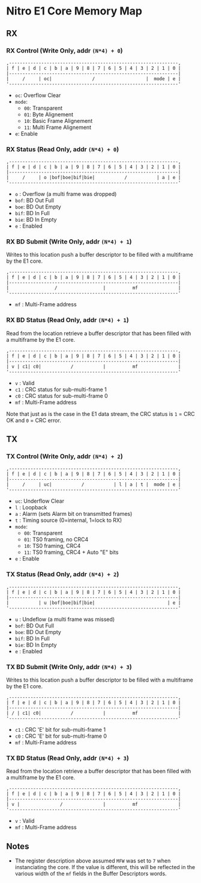 Nitro E1 Core Memory Map
========================

RX
--

### RX Control (Write Only, addr `(N*4) + 0`)

```
,---------------------------------------------------------------,
| f | e | d | c | b | a | 9 | 8 | 7 | 6 | 5 | 4 | 3 | 2 | 1 | 0 |
|---------------------------------------------------------------|
|     /     | oc|               /                   |  mode | e |
'---------------------------------------------------------------'
```

  * `oc`: Overflow Clear
  * `mode`:
      - `00`: Transparent
      - `01`: Byte Alignement
      - `10`: Basic Frame Alignement
      - `11`: Multi Frame Alignement
  * `e`: Enable


### RX Status (Read Only, addr `(N*4) + 0`)

```
,---------------------------------------------------------------,
| f | e | d | c | b | a | 9 | 8 | 7 | 6 | 5 | 4 | 3 | 2 | 1 | 0 |
|---------------------------------------------------------------|
|     /     | o |bof|boe|bif|bie|           /           | a | e |
'---------------------------------------------------------------'
```

  * `o`  : Overflow (a multi frame was dropped)
  * `bof`: BD Out Full
  * `boe`: BD Out Empty
  * `bif`: BD In Full
  * `bie`: BD In Empty
  * `e`  : Enabled


### RX BD Submit (Write Only, addr `(N*4) + 1`)

Writes to this location push a buffer descriptor to be filled
with a multiframe by the E1 core.

```
,---------------------------------------------------------------,
| f | e | d | c | b | a | 9 | 8 | 7 | 6 | 5 | 4 | 3 | 2 | 1 | 0 |
|---------------------------------------------------------------|
|                 /                 |          mf               |
'---------------------------------------------------------------'
```

  * `mf` : Multi-Frame address


### RX BD Status (Read Only, addr `(N*4) + 1`)

Read from the location retrieve a buffer descriptor that has been
filled with a multiframe by the E1 core.

```
,---------------------------------------------------------------,
| f | e | d | c | b | a | 9 | 8 | 7 | 6 | 5 | 4 | 3 | 2 | 1 | 0 |
|---------------------------------------------------------------|
| v | c1| c0|           /           |          mf               |
'---------------------------------------------------------------'
```

  * `v`  : Valid
  * `c1` : CRC status for sub-multi-frame 1
  * `c0` : CRC status for sub-multi-frame 0
  * `mf` : Multi-Frame address

Note that just as is the case in the E1 data stream, the CRC
status is `1` = CRC OK and `0` = CRC error.


TX
--

### TX Control (Write Only, addr `(N*4) + 2`)

```
,---------------------------------------------------------------,
| f | e | d | c | b | a | 9 | 8 | 7 | 6 | 5 | 4 | 3 | 2 | 1 | 0 |
|---------------------------------------------------------------|
|     /     | uc|           /           | l | a | t |  mode | e |
'---------------------------------------------------------------'
```

  * `uc`: Underflow Clear
  * `l` : Loopback
  * `a` : Alarm (sets Alarm bit on transmitted frames)
  * `t` : Timing source (0=internal, 1=lock to RX)
  * `mode`:
      - `00`: Transparent
      - `01`: TS0 framing, no CRC4
      - `10`: TS0 framing, CRC4
      - `11`: TS0 framing, CRC4 + Auto "E" bits
  * `e` : Enable


### TX Status (Read Only, addr `(N*4) + 2`)

```
,---------------------------------------------------------------,
| f | e | d | c | b | a | 9 | 8 | 7 | 6 | 5 | 4 | 3 | 2 | 1 | 0 |
|---------------------------------------------------------------|
|           | u |bof|boe|bif|bie|                           | e |
'---------------------------------------------------------------'
```

  * `u`  : Undeflow (a multi frame was missed)
  * `bof`: BD Out Full
  * `boe`: BD Out Empty
  * `bif`: BD In Full
  * `bie`: BD In Empty
  * `e`  : Enabled


### TX BD Submit (Write Only, addr `(N*4) + 3`)

Writes to this location push a buffer descriptor to be filled
with a multiframe by the E1 core.

```
,---------------------------------------------------------------,
| f | e | d | c | b | a | 9 | 8 | 7 | 6 | 5 | 4 | 3 | 2 | 1 | 0 |
|---------------------------------------------------------------|
| / | c1| c0|           /           |          mf               |
'---------------------------------------------------------------'
```

  * `c1` : CRC 'E' bit for sub-multi-frame 1
  * `c0` : CRC 'E' bit for sub-multi-frame 0
  * `mf` : Multi-Frame address


### TX BD Status (Read Only, addr `(N*4) + 3`)

Read from the location retrieve a buffer descriptor that has been
filled with a multiframe by the E1 core.

```
,---------------------------------------------------------------,
| f | e | d | c | b | a | 9 | 8 | 7 | 6 | 5 | 4 | 3 | 2 | 1 | 0 |
|---------------------------------------------------------------|
| v |               /               |          mf               |
'---------------------------------------------------------------'
```

  * `v`  : Valid
  * `mf` : Multi-Frame address


Notes
-----

* The register description above assumed `MFW` was set to `7` when
  instanciating the core. If the value is different, this will be
  reflected in the various width of the `mf` fields in the Buffer
  Descriptors words.
